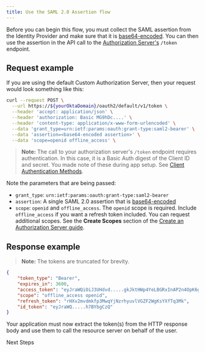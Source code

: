 ```yaml
---
title: Use the SAML 2.0 Assertion flow
---
```


Before you can begin this flow, you must collect the SAML assertion from the Identity Provider and make sure that it is [base64-encoded](https://www.base64decode.org/). You can then use the assertion in the API call to the [Authorization Server's](/docs/concepts/auth-servers/#custom-authorization-server) `/token` endpoint.

## Request example

If you are using the default Custom Authorization Server, then your request would look something like this:

```bash
curl --request POST \
  --url https://${yourOktaDomain}/oauth2/default/v1/token \
  --header 'accept: application/json' \
  --header 'authorization: Basic MG9hDc....' \
  --header 'content-type: application/x-www-form-urlencoded' \
  --data 'grant_type=urn:ietf:params:oauth:grant-type:saml2-bearer' \
  --data 'assertion=<base64-encoded assertion>' \
  --data 'scope=openid offline_access' \
```

> **Note:** The call to your authorization server's `/token` endpoint requires authentication. In this case, it is a Basic Auth digest of the Client ID and secret. You made note of these during <GuideLink link="../setup-app">app setup</GuideLink>. See [Client Authentication Methods](/docs/reference/api/oidc/#client-authentication-methods).

Note the parameters that are being passed:

- `grant_type`: `urn:ietf:params:oauth:grant-type:saml2-bearer`
- `assertion`: A single SAML 2.0 assertion that is [base64-encoded](https://www.base64decode.org/)
- `scope`: `openid` and `offline_access`. The `openid` scope is required. Include `offline_access` if you want a refresh token included. You can request additional scopes. See the **Create Scopes** section of the [Create an Authorization Server guide](/docs/guides/customize-authz-server/create-scopes/).

## Response example

> **Note:** The tokens are truncated for brevity.

```JSON
{
    "token_type": "Bearer",
    "expires_in": 3600,
    "access_token": "eyJraWQiOiJ3UHdvd.....gkJktHWp4YeLBGRxInAP2n4OpK6g1LmtNsEZw",
    "scope": "offline_access openid",
    "refresh_token": "rHXv2mvdmkfp3MwqYjNzrhyuvlVGZF2WgKsYXfTq3Mk",
    "id_token": "eyJraWQ.....h7BYbgCzQ"
}
```

Your application must now extract the token(s) from the HTTP response body and use them to call the resource server on behalf of the user.

<NextSectionLink>Next Steps</NextSectionLink>

